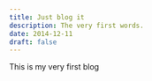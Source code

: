 ```yaml
---
title: Just blog it
description: The very first words.
date: 2014-12-11
draft: false
---
```

This is my very first blog
